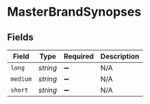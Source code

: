 # MasterBrandSynopses


## Fields

| Field              | Type               | Required           | Description        |
| ------------------ | ------------------ | ------------------ | ------------------ |
| `long`             | *string*           | :heavy_minus_sign: | N/A                |
| `medium`           | *string*           | :heavy_minus_sign: | N/A                |
| `short`            | *string*           | :heavy_minus_sign: | N/A                |